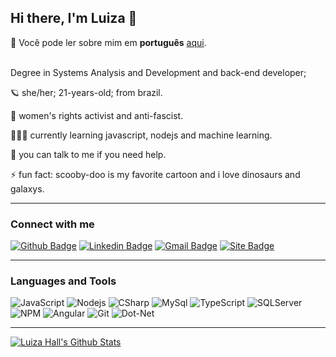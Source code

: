 ## Hi there, I'm Luiza 👋

<!--
[![Twitter Badge](https://img.shields.io/badge/-Twitter-1ca0f1?style=flat-square&labelColor=1ca0f1&logo=twitter&logoColor=white&link=https://twitter.com/lgdbittencourt)](https://twitter.com/luizarvm)
[![Site Badge](https://img.shields.io/badge/%20-site%20pessoal-blueviolet)](https://site/)
-->
🔡 Você pode ler sobre mim em <b>português</b> [aqui](https://github.com/luizous/luizous/blob/master/README.pt-br.md).
<br/><br/>

Degree in Systems Analysis and Development and back-end developer;

🪐 she/her; 21-years-old; from brazil.

🦾 women's rights activist and anti-fascist.

👩🏻‍💻 currently learning javascript, nodejs and machine learning.

💬 you can talk to me if you need help.

⚡ fun fact: scooby-doo is my favorite cartoon and i love dinosaurs and galaxys.

---

### Connect with me
[![Github Badge](https://img.shields.io/badge/-Github-000?logo=Github&logoColor=white&link=https://github.com/luizous)](https://github.com/luizous)
[![Linkedin Badge](https://img.shields.io/badge/-LinkedIn-blue?logo=Linkedin&logoColor=white&link=https://www.linkedin.com/in/luizous/?locale=en_US)](https://www.linkedin.com/in/luizous/?locale=en_US)
[![Gmail Badge](https://img.shields.io/badge/-Gmail-c14438?logo=Gmail&logoColor=white&link=mailto:luizaruivoms@gmail.com)](mailto:luizaruivoms@gmail.com)
[![Site Badge](https://img.shields.io/badge/%20-Lattes-lightgrey)](http://lattes.cnpq.br/1667735616723826)

---

### Languages and Tools
![JavaScript](https://img.shields.io/badge/JavaScript-black.svg?logo=javascript)
![Nodejs](https://img.shields.io/badge/NodeJs-339933.svg?logo=node-dot-js)
![CSharp](https://img.shields.io/badge/C%20Sharp-239120.svg?logo=c-sharp&logoColor=white)
![MySql](https://img.shields.io/badge/MySQL-4479A1.svg?logo=mysql&logoColor=white)
![TypeScript](https://img.shields.io/badge/TypeScript-007ACC.svg?logo=typescript)
![SQLServer](https://img.shields.io/badge/Microsoft%20SQL%20Server-CC2927.svg?logo=microsoft-sql-server)
![NPM](https://img.shields.io/badge/NPM-CB3837.svg?logo=npm)
![Angular](https://img.shields.io/badge/Angular-DD0031.svg?logo=angular)
![Git](https://img.shields.io/badge/Git-F05032.svg?logo=git&logoColor=white)
![Dot-Net](https://img.shields.io/badge/.NET-5C2D91.svg?logo=dot-net)

---

[![Luiza Hall's Github Stats](https://github-readme-stats.vercel.app/api?username=luizous)](https://github.com/anuraghazra/github-readme-stats)
